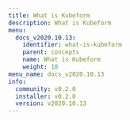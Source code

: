 ```yaml
---
title: What is Kubeform
description: What is Kubeform
menu:
  docs_v2020.10.13:
    identifier: what-is-kubeform
    parent: concepts
    name: What is Kubeform
    weight: 10
menu_name: docs_v2020.10.13
info:
  community: v0.2.0
  installer: v0.2.0
  version: v2020.10.13
---
```


